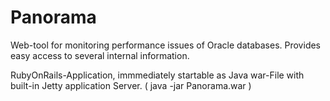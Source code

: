 Panorama
========

Web-tool for monitoring performance issues of Oracle databases.
Provides easy access to several internal information. 

RubyOnRails-Application, immmediately startable as Java war-File with built-in Jetty application Server. ( java -jar Panorama.war )
